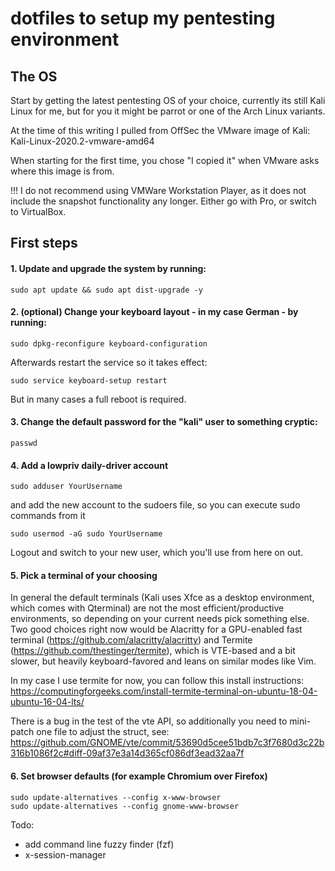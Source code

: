 # dotfiles to setup my pentesting environment

## The OS

Start by getting the latest pentesting OS of your choice, currently its still Kali Linux for me, but for you it might be parrot or one of the Arch Linux variants.

At the time of this writing I pulled from OffSec the VMware image of Kali: Kali-Linux-2020.2-vmware-amd64

When starting for the first time, you chose "I copied it" when VMware asks where this image is from. 

!!! I do not recommend using VMWare Workstation Player, as it does not include the snapshot functionality any longer. Either go with Pro, or switch to VirtualBox.

## First steps

#### 1. Update and upgrade the system by running:
```shell
sudo apt update && sudo apt dist-upgrade -y
```

#### 2. (optional) Change your keyboard layout - in my case German - by running:
```shell
sudo dpkg-reconfigure keyboard-configuration
```

Afterwards restart the service so it takes effect:
```shell
sudo service keyboard-setup restart
```

But in many cases a full reboot is required.

#### 3. Change the default password for the "kali" user to something cryptic:
```shell
passwd
```

#### 4. Add a lowpriv daily-driver account
```shell
sudo adduser YourUsername
```

and add the new account to the sudoers file, so you can execute sudo commands from it
```shell
sudo usermod -aG sudo YourUsername
``` 
Logout and switch to your new user, which you'll use from here on out.

#### 5. Pick a terminal of your choosing

In general the default terminals (Kali uses Xfce as a desktop environment, which comes with Qterminal) are not the most efficient/productive environments, so depending on your current needs pick something else. Two good choices right now would be Alacritty for a GPU-enabled fast terminal (https://github.com/alacritty/alacritty) and Termite (https://github.com/thestinger/termite), which is VTE-based and a bit slower, but heavily keyboard-favored and leans on similar modes like Vim.

In my case I use termite for now, you can follow this install instructions: https://computingforgeeks.com/install-termite-terminal-on-ubuntu-18-04-ubuntu-16-04-lts/

There is a bug in the test of the vte API, so additionally you need to mini-patch one file to adjust the struct, see: https://github.com/GNOME/vte/commit/53690d5cee51bdb7c3f7680d3c22b316b1086f2c#diff-09af37e3a14d365cf086df3ead32aa7f

#### 6. Set browser defaults (for example Chromium over Firefox)
```shell
sudo update-alternatives --config x-www-browser
sudo update-alternatives --config gnome-www-browser
```





Todo:
- add command line fuzzy finder (fzf)
- x-session-manager
